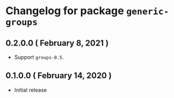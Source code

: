 # Changelog for package `generic-groups`

## 0.2.0.0 ( February 8, 2021 )

* Support `groups-0.5`.

## 0.1.0.0 ( February 14, 2020 )

* Initial release
